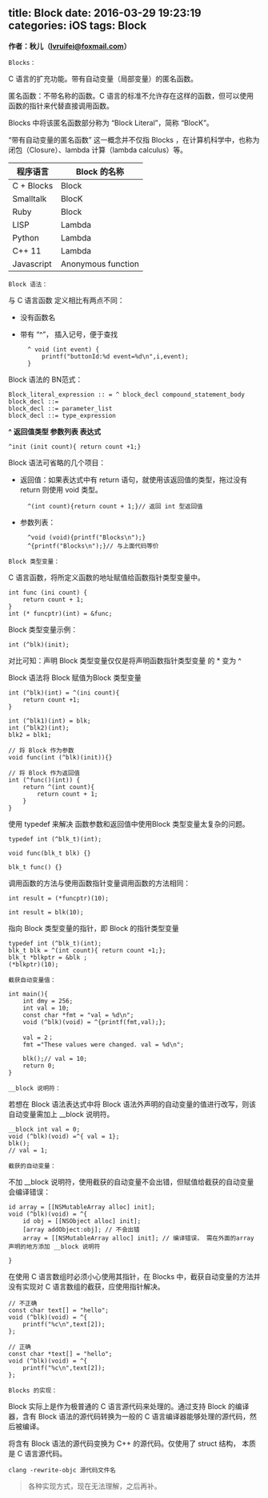 title: Block
date: 2016-03-29 19:23:19
categories: iOS
tags: Block
---
**作者：秋儿（lvruifei@foxmail.com）**

`Blocks：`

C 语言的扩充功能。带有自动变量（局部变量）的匿名函数。

匿名函数：不带名称的函数。C 语言的标准不允许存在这样的函数，但可以使用函数的指针来代替直接调用函数。

Blocks 中将该匿名函数部分称为 “Block Literal”，简称 “BlocK”。

“带有自动变量的匿名函数” 这一概念并不仅指 Blocks ，在计算机科学中，也称为闭包（Closure）、lambda 计算（lambda calculus）等。

程序语言		|Block 的名称
------------|------------
C + Blocks  |Block
Smalltalk   |BlocK
Ruby        |Block
LISP        |Lambda
Python      |Lambda
C++ 11      |Lambda
Javascript  |Anonymous function

`Block 语法：`

与 C 语言函数 定义相比有两点不同：

* 没有函数名
* 带有 “^”， 插入记号，便于查找


		^ void (int event) {
			printf("buttonId:%d event=%d\n",i,event);
		}
<!-- more -->
Block 语法的 BN范式：

	Block_literal_expression :: = ^ block_decl compound_statement_body
	block_decl ::=
	block_decl ::= parameter_list
	block_decl ::= type_expression

**^ 返回值类型 参数列表 表达式**

	^init (init count){ return count +1;}
	
Block 语法可省略的几个项目：

* 返回值：如果表达式中有 return 语句，就使用该返回值的类型，拖过没有 return 则使用 void 类型。 

		^(int count){return count + 1;}// 返回 int 型返回值 
* 参数列表：

		^void (void){printf("Blocks\n");}
		^{printf("Blocks\n");}// 与上面代码等价

`Block 类型变量：`

C 语言函数，将所定义函数的地址赋值给函数指针类型变量中。

	int func (ini count) {
		return count + 1;
	}
	int (* funcptr)(int) = &func;

Block 类型变量示例：


	int (^blk)(init);
	
对比可知：声明 Block 类型变量仅仅是将声明函数指针类型变量 的 * 变为 ^

Block 语法将 Block 赋值为Block 类型变量

	int (^blk)(int) = ^(ini count){
		return count +1;
	} 
	
	int (^blk1)(int) = blk;
	int (^blk2)(int);
	blk2 = blk1;
	
	// 将 Block 作为参数
	void func(int (^blk)(init)){}
	
	// 将 Block 作为返回值
	int (^func()(int)) {
		return ^(int count){
		 	return count + 1;
		}
	}

使用 typedef 来解决 函数参数和返回值中使用Block 类型变量太复杂的问题。

	typedef int (^blk_t)(int);
	
	void func(blk_t blk) {}
	
	blk_t func() {}
	
调用函数的方法与使用函数指针变量调用函数的方法相同：

	int result = (*funcptr)(10);
	
	int result = blk(10);
	
指向 Block 类型变量的指针，即 Block 的指针类型变量

	typedef int (^blk_t)(int);
	blk_t blk = ^(int count){ return count +1;};
	blk_t *blkptr = &blk ;
	(*blkptr)(10);
	
`截获自动变量值：`

	int main(){
		int dmy = 256;
		int val = 10;
		const char *fmt = "val = %d\n";
		void (^blk)(void) = ^{printf(fmt,val);};
		
		val = 2；
		fmt ="These values were changed. val = %d\n";
		
		blk();// val = 10;
		return 0;
	}

`__block 说明符：`

若想在 Block 语法表达式中将 Block 语法外声明的自动变量的值进行改写，则该自动变量需加上 __block 说明符。

	__block int val = 0;
	void (^blk)(void) =^{ val = 1};
	blk();
	// val = 1;
	
`截获的自动变量：`

不加 __block 说明符，使用截获的自动变量不会出错，但赋值给截获的自动变量会编译错误：

	id array = [[NSMutableArray alloc] init];
	void (^blk)(void) = ^{
		id obj = [[NSObject alloc] init];
		[array addObject:obj]; // 不会出错
		array = [[NSMutableArray alloc] init]; // 编译错误， 需在外面的array 声明的地方添加 __block 说明符
		
	}
	
在使用 C 语言数组时必须小心使用其指针，在 Blocks 中，截获自动变量的方法并没有实现对 C 语言数组的截获，应使用指针解决。

	// 不正确
	const char text[] = "hello";
	void (^blk)(void) = ^{
		printf("%c\n",text[2]);
	};
	
	// 正确
	const char *text[] = "hello";
	void (^blk)(void) = ^{
		printf("%c\n",text[2]);
	};
	
`Blocks 的实现：`

Block 实际上是作为极普通的 C 语言源代码来处理的。通过支持 Block 的编译器，含有 Block 语法的源代码转换为一般的 C 语言编译器能够处理的源代码，然后被编译。

将含有 Block 语法的源代码变换为 C++ 的源代码。仅使用了 struct 结构， 本质是 C 语言源代码。
	
	clang -rewrite-objc 源代码文件名
	
> 各种实现方式，现在无法理解，之后再补。



